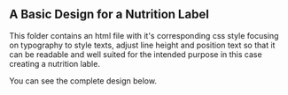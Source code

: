 ## A Basic Design for a Nutrition Label

This folder contains an html file with it's corresponding css style focusing on typography to style texts, adjust line height and position text so that it can be readable and well suited for the intended purpose in this case creating a nutrition lable.

You can see the complete design below.
